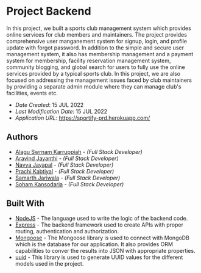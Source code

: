 # Project Backend

In this project, we built a sports club management system which provides online services for club members and maintainers. The project provides comprehensive user manganement system for signup, login, and profile update with forgot password. In addition to the simple and secure user management system, it also has membership management and a payment system for membership, facility reservation management system, community blogging, and global search for users to fully use the online services provided by a typical sports club. In this project, we are also focused on addressing the management issues faced by club maintainers by providing a separate admin module where they can manage club's facilities, events etc. 

* *Date Created*: 15 JUL 2022
* *Last Modification Date*: 15 JUL 2022
* *Application URL*: <https://sportify-prd.herokuapp.com/>

## Authors

* [Alagu Swrnam Karruppiah](al581093@dal.ca) - *(Full Stack Developer)*
* [Aravind Jayanthi](ar687531@dal.ca) - *(Full Stack Developer)*
* [Navya Jayapal](nv408879@dal.ca) - *(Full Stack Developer)*
* [Prachi Kabtiyal](pr522601@dal.ca) - *(Full Stack Developer)*
* [Samarth Jariwala](sm228153@dal.ca) - *(Full Stack Developer)*
* [Soham Kansodaria](sh788512@dal.ca) - *(Full Stack Developer)*


## Built With


* [NodeJS](https://nodejs.org/en/) - The language used to write the logic of the backend code.
* [Express](https://expressjs.com/) - The backend framework used to create APIs with proper routing, authentication and authorization.
* [Mongoose](https://mongoosejs.com/) - The Mongoose library is used to connect with MongoDB which is the database for our application. It also provides ORM capabilities to conver the results into JSON with appropriate properties.
* [uuid](https://www.npmjs.com/package/uuid) - This library is used to generate UUID values for the different models used in the project.
